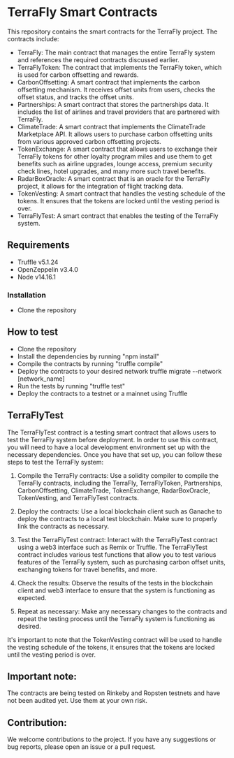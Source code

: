 # TerraFly Smart Contracts

This repository contains the smart contracts for the TerraFly project. The contracts include:

- TerraFly: The main contract that manages the entire TerraFly system and references the required contracts discussed earlier.
- TerraFlyToken: The contract that implements the TerraFly token, which is used for carbon offsetting and rewards.
- CarbonOffsetting: A smart contract that implements the carbon offsetting mechanism. It receives offset units from users, checks the offset status, and tracks the offset units.
- Partnerships: A smart contract that stores the partnerships data. It includes the list of airlines and travel providers that are partnered with TerraFly.
- ClimateTrade: A smart contract that implements the ClimateTrade Marketplace API. It allows users to purchase carbon offsetting units from various approved carbon offsetting projects.
- TokenExchange: A smart contract that allows users to exchange their TerraFly tokens for other loyalty program miles and use them to get benefits such as airline upgrades, lounge access, premium security check lines, hotel upgrades, and many more such travel benefits.
- RadarBoxOracle: A smart contract that is an oracle for the TerraFly project, it allows for the integration of flight tracking data.
- TokenVesting: A smart contract that handles the vesting schedule of the tokens. It ensures that the tokens are locked until the vesting period is over.
- TerraFlyTest: A smart contract that enables the testing of the TerraFly system.

## Requirements
- Truffle v5.1.24
- OpenZeppelin v3.4.0
- Node v14.16.1

### Installation
- Clone the repository

## How to test
  - Clone the repository
  - Install the dependencies by running "npm install"
  - Compile the contracts by running "truffle compile"
  - Deploy the contracts to your desired network truffle migrate --network [network_name]
  - Run the tests by running "truffle test"
  - Deploy the contracts to a testnet or a mainnet using Truffle

## TerraFlyTest

The TerraFlyTest contract is a testing smart contract that allows users to test the TerraFly system before deployment. In order to use this contract, you will need to have a local development environment set up with the necessary dependencies. Once you have that set up, you can follow these steps to test the TerraFly system:

1. Compile the TerraFly contracts: Use a solidity compiler to compile the TerraFly contracts, including the TerraFly, TerraFlyToken, Partnerships, CarbonOffsetting, ClimateTrade, TokenExchange, RadarBoxOracle, TokenVesting, and TerraFlyTest contracts.

2. Deploy the contracts: Use a local blockchain client such as Ganache to deploy the contracts to a local test blockchain. Make sure to properly link the contracts as necessary.

3. Test the TerraFlyTest contract: Interact with the TerraFlyTest contract using a web3 interface such as Remix or Truffle. The TerraFlyTest contract includes various test functions that allow you to test various features of the TerraFly system, such as purchasing carbon offset units, exchanging tokens for travel benefits, and more.

4. Check the results: Observe the results of the tests in the blockchain client and web3 interface to ensure that the system is functioning as expected.

5. Repeat as necessary: Make any necessary changes to the contracts and repeat the testing process until the TerraFly system is functioning as desired.

It's important to note that the TokenVesting contract will be used to handle the vesting schedule of the tokens, it ensures that the tokens are locked until the vesting period is over.

## Important note:

The contracts are being tested on Rinkeby and Ropsten testnets and have not been audited yet. Use them at your own risk.

## Contribution:

We welcome contributions to the project. If you have any suggestions or bug reports, please open an issue or a pull request.
